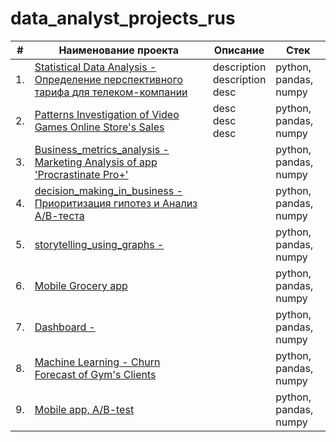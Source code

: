 # data_analyst_projects_rus

| #    | Наименование проекта                | Описание                                                     | Стек                                                         |
| ---- | ------------------------------------------------------------ | ------------------------------------------------------------ | ------------------------------------------------------------ |
| 1.   | [Statistical Data Analysis - Определение перспективного тарифа для телеком-компании](https://github.com/damsshakirov/data_analyst_projects/tree/main/projects_rus/1_statistical_data_analysis) | description <br/> description <br/> desc | python, pandas, numpy       |
| 2.   | [Patterns Investigation of Video Games Online Store's Sales](https://github.com/damsshakirov/data_analyst_projects/tree/main/projects_rus/2_combined_project_1) | desc <br/>desc <br/>desc | python, pandas, numpy |
| 3.   | [Business_metrics_analysis - Marketing Analysis of app 'Procrastinate Pro+'](https://github.com/damsshakirov/data_analyst_projects/tree/main/projects_rus/3_business_metrics_analysis) |              | python, pandas, numpy |
| 4.   | [decision_making_in_business - Приоритизация гипотез и Анализ А/В-теста](https://github.com/damsshakirov/data_analyst_projects/tree/main/projects_rus/4_decision_making_in_business) |              | python, pandas, numpy |
| 5.   | [storytelling_using_graphs - ](https://github.com/damsshakirov/data_analyst_projects/tree/main/projects_rus/5_storytelling_using_graphs) |              | python, pandas, numpy |
| 6.   | [Mobile Grocery app](https://github.com/damsshakirov/data_analyst_projects/tree/main/projects_rus/6_combined_project_2) |              | python, pandas, numpy |
| 7.   | [Dashboard - ](https://github.com/damsshakirov/data_analyst_projects/tree/main/projects_rus/7_dashboard) |              | python, pandas, numpy |
| 8.   | [Machine Learning - Churn Forecast of Gym's Clients](https://github.com/damsshakirov/data_analyst_projects/tree/main/projects_rus/8_machine_learning) |              | python, pandas, numpy |
| 9.   | [Mobile app, A/B-test](https://github.com/damsshakirov/data_analyst_projects/tree/main/projects_rus/9_final_project) |              | python, pandas, numpy |